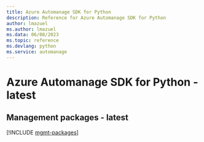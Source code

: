 ```yaml
---
title: Azure Automanage SDK for Python
description: Reference for Azure Automanage SDK for Python
author: lmazuel
ms.author: lmazuel
ms.data: 06/08/2023
ms.topic: reference
ms.devlang: python
ms.service: automanage
---
```

# Azure Automanage SDK for Python - latest

## Management packages - latest
[!INCLUDE [mgmt-packages](automanage-mgmt-index.md)]